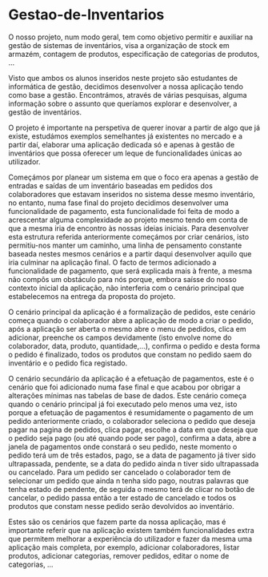 # Gestao-de-Inventarios

O nosso projeto, num modo geral, tem como objetivo permitir e auxiliar na gestão de sistemas de inventários, visa a organização de stock em armazém, contagem de produtos, especificação de categorias de produtos, …

Visto que ambos os alunos inseridos neste projeto são estudantes de informática de gestão, decidimos desenvolver a nossa aplicação tendo como base a gestão. Encontrámos, através de várias pesquisas, alguma informação sobre o assunto que queríamos explorar e desenvolver, a gestão de inventários.

O projeto é importante na perspetiva de querer inovar a partir de algo que já existe, estudámos exemplos semelhantes já existentes no mercado e a partir daí, elaborar uma aplicação dedicada só e apenas à gestão de inventários que possa oferecer um leque de funcionalidades únicas ao utilizador.

 Começámos por planear um sistema em que o foco era apenas a gestão de entradas e saídas de um inventário baseadas em pedidos dos colaboradores que estavam inseridos no sistema desse mesmo inventário, no entanto, numa fase final do projeto decidimos desenvolver uma funcionalidade de pagamento, esta funcionalidade foi feita de modo a acrescentar alguma complexidade ao projeto mesmo tendo em conta de que a mesma iria de encontro às nossas ideias iniciais.  Para desenvolver esta estrutura referida anteriormente começámos por criar cenários, isto permitiu-nos manter um caminho, uma linha de pensamento constante baseada nestes mesmos cenários e a partir daqui desenvolver aquilo que iria culminar na aplicação final. O facto de termos adicionado a funcionalidade de pagamento, que será explicada mais à frente, a mesma não compôs um obstáculo para nós porque, embora saísse do nosso contexto inicial da aplicação, não interferia com o cenário principal que estabelecemos na entrega da proposta do projeto.
 
O cenário principal da aplicação é a formalização de pedidos, este cenário começa quando o colaborador abre a aplicação de modo a criar o pedido, após a aplicação ser aberta o mesmo abre o menu de pedidos, clica em adicionar, preenche os campos devidamente (isto envolve nome do colaborador, data, produto, quantidade,…), confirma o pedido e desta forma o pedido é finalizado, todos os produtos que constam no pedido saem do inventário e o pedido fica registado.

O cenário secundário da aplicação é a efetuação de pagamentos, este é o cenário que foi adicionado numa fase final e que acabou por obrigar a alterações mínimas nas tabelas de base de dados. Este cenário começa quando o cenário principal já foi executado pelo menos uma vez, isto porque a efetuação de pagamentos é resumidamente o pagamento de um pedido anteriormente criado, o colaborador seleciona o pedido que deseja pagar na pagina de pedidos, clica pagar, escolhe a data em que deseja que o pedido seja pago (ou até quando pode ser pago), confirma a data, abre a janela de pagamentos  onde constará o seu pedido, neste momento o pedido terá um de três estados, pago, se  a data de pagamento já tiver sido ultrapassada, pendente, se a data do pedido ainda n tiver sido ultrapassada ou cancelado. Para um pedido ser cancelado o colaborador tem de selecionar um pedido que ainda n tenha sido pago, noutras palavras que tenha estado de pendente, de seguida o mesmo terá de clicar no botão de cancelar, o pedido passa então a ter estado de cancelado e todos os produtos que constam nesse pedido serão devolvidos ao inventário.

Estes são os cenários que fazem parte da nossa aplicação, mas é importante referir que na aplicação existem também funcionalidades extra que permitem melhorar a experiência do utilizador e fazer da mesma uma aplicação mais completa, por exemplo, adicionar colaboradores, listar produtos, adicionar categorias, remover pedidos, editar o nome de categorias, … 
